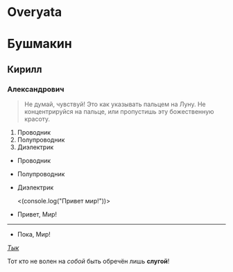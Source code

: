 # Overyata
# Бушмакин
## Кирилл 
### Александрович
> Не думай, чувствуй! Это как указывать пальцем на Луну. Не концентрируйся на пальце, или пропустишь эту божественную красоту.

1. Проводник
2. Полупроводник
3. Диэлектрик

* Проводник
* Полупроводник
* Диэлектрик

  <(console.log("Привет мир!"))>

- Привет, Мир!
***
- Пока, Мир!

[*Тык*](https://github.com/oqpt/qwerty)

Тот кто не волен на *собой* быть обречён лишь **слугой**!
